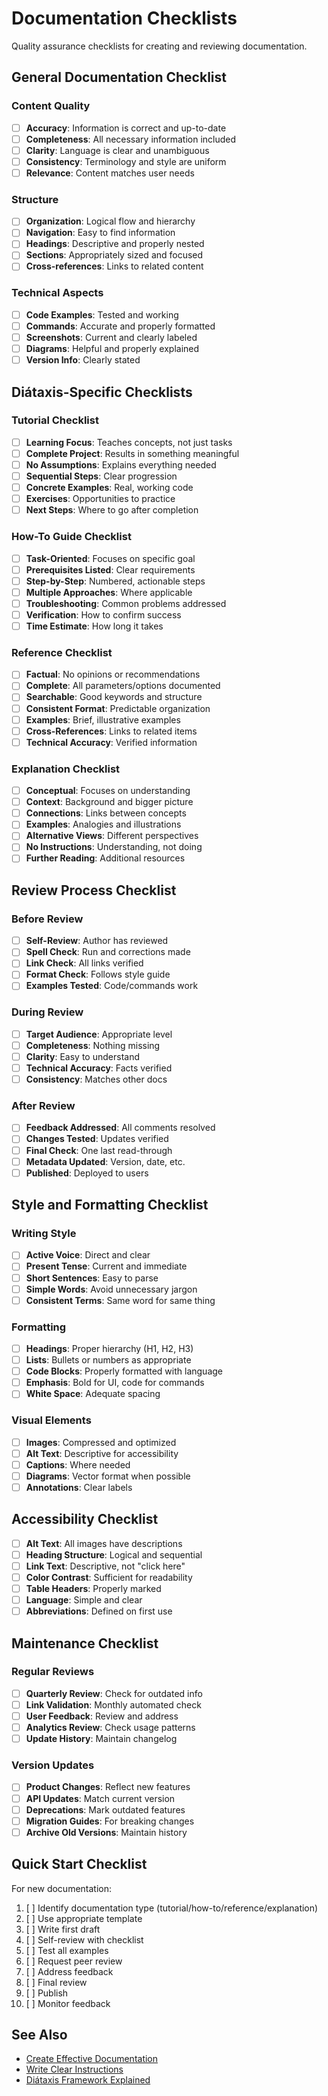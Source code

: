 # Documentation Checklists

Quality assurance checklists for creating and reviewing documentation.

## General Documentation Checklist

### Content Quality

- [ ] **Accuracy**: Information is correct and up-to-date
- [ ] **Completeness**: All necessary information included
- [ ] **Clarity**: Language is clear and unambiguous
- [ ] **Consistency**: Terminology and style are uniform
- [ ] **Relevance**: Content matches user needs

### Structure

- [ ] **Organization**: Logical flow and hierarchy
- [ ] **Navigation**: Easy to find information
- [ ] **Headings**: Descriptive and properly nested
- [ ] **Sections**: Appropriately sized and focused
- [ ] **Cross-references**: Links to related content

### Technical Aspects

- [ ] **Code Examples**: Tested and working
- [ ] **Commands**: Accurate and properly formatted
- [ ] **Screenshots**: Current and clearly labeled
- [ ] **Diagrams**: Helpful and properly explained
- [ ] **Version Info**: Clearly stated

## Diátaxis-Specific Checklists

### Tutorial Checklist

- [ ] **Learning Focus**: Teaches concepts, not just tasks
- [ ] **Complete Project**: Results in something meaningful
- [ ] **No Assumptions**: Explains everything needed
- [ ] **Sequential Steps**: Clear progression
- [ ] **Concrete Examples**: Real, working code
- [ ] **Exercises**: Opportunities to practice
- [ ] **Next Steps**: Where to go after completion

### How-To Guide Checklist

- [ ] **Task-Oriented**: Focuses on specific goal
- [ ] **Prerequisites Listed**: Clear requirements
- [ ] **Step-by-Step**: Numbered, actionable steps
- [ ] **Multiple Approaches**: Where applicable
- [ ] **Troubleshooting**: Common problems addressed
- [ ] **Verification**: How to confirm success
- [ ] **Time Estimate**: How long it takes

### Reference Checklist

- [ ] **Factual**: No opinions or recommendations
- [ ] **Complete**: All parameters/options documented
- [ ] **Searchable**: Good keywords and structure
- [ ] **Consistent Format**: Predictable organization
- [ ] **Examples**: Brief, illustrative examples
- [ ] **Cross-References**: Links to related items
- [ ] **Technical Accuracy**: Verified information

### Explanation Checklist

- [ ] **Conceptual**: Focuses on understanding
- [ ] **Context**: Background and bigger picture
- [ ] **Connections**: Links between concepts
- [ ] **Examples**: Analogies and illustrations
- [ ] **Alternative Views**: Different perspectives
- [ ] **No Instructions**: Understanding, not doing
- [ ] **Further Reading**: Additional resources

## Review Process Checklist

### Before Review

- [ ] **Self-Review**: Author has reviewed
- [ ] **Spell Check**: Run and corrections made
- [ ] **Link Check**: All links verified
- [ ] **Format Check**: Follows style guide
- [ ] **Examples Tested**: Code/commands work

### During Review

- [ ] **Target Audience**: Appropriate level
- [ ] **Completeness**: Nothing missing
- [ ] **Clarity**: Easy to understand
- [ ] **Technical Accuracy**: Facts verified
- [ ] **Consistency**: Matches other docs

### After Review

- [ ] **Feedback Addressed**: All comments resolved
- [ ] **Changes Tested**: Updates verified
- [ ] **Final Check**: One last read-through
- [ ] **Metadata Updated**: Version, date, etc.
- [ ] **Published**: Deployed to users

## Style and Formatting Checklist

### Writing Style

- [ ] **Active Voice**: Direct and clear
- [ ] **Present Tense**: Current and immediate
- [ ] **Short Sentences**: Easy to parse
- [ ] **Simple Words**: Avoid unnecessary jargon
- [ ] **Consistent Terms**: Same word for same thing

### Formatting

- [ ] **Headings**: Proper hierarchy (H1, H2, H3)
- [ ] **Lists**: Bullets or numbers as appropriate
- [ ] **Code Blocks**: Properly formatted with language
- [ ] **Emphasis**: Bold for UI, code for commands
- [ ] **White Space**: Adequate spacing

### Visual Elements

- [ ] **Images**: Compressed and optimized
- [ ] **Alt Text**: Descriptive for accessibility
- [ ] **Captions**: Where needed
- [ ] **Diagrams**: Vector format when possible
- [ ] **Annotations**: Clear labels

## Accessibility Checklist

- [ ] **Alt Text**: All images have descriptions
- [ ] **Heading Structure**: Logical and sequential
- [ ] **Link Text**: Descriptive, not "click here"
- [ ] **Color Contrast**: Sufficient for readability
- [ ] **Table Headers**: Properly marked
- [ ] **Language**: Simple and clear
- [ ] **Abbreviations**: Defined on first use

## Maintenance Checklist

### Regular Reviews

- [ ] **Quarterly Review**: Check for outdated info
- [ ] **Link Validation**: Monthly automated check
- [ ] **User Feedback**: Review and address
- [ ] **Analytics Review**: Check usage patterns
- [ ] **Update History**: Maintain changelog

### Version Updates

- [ ] **Product Changes**: Reflect new features
- [ ] **API Updates**: Match current version
- [ ] **Deprecations**: Mark outdated features
- [ ] **Migration Guides**: For breaking changes
- [ ] **Archive Old Versions**: Maintain history

## Quick Start Checklist

For new documentation:

1. [ ] Identify documentation type (tutorial/how-to/reference/explanation)
2. [ ] Use appropriate template
3. [ ] Write first draft
4. [ ] Self-review with checklist
5. [ ] Test all examples
6. [ ] Request peer review
7. [ ] Address feedback
8. [ ] Final review
9. [ ] Publish
10. [ ] Monitor feedback

## See Also

- [Create Effective Documentation](../how-to/create-effective-documentation.md)
- [Write Clear Instructions](../how-to/write-clear-instructions.md)
- [Diátaxis Framework Explained](../explanation/diataxis-framework-explained.md)
